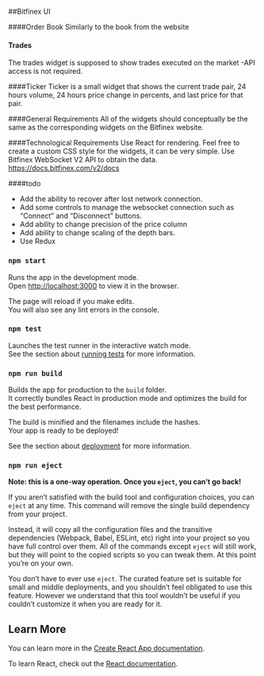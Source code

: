 ##Bitfinex UI

####Order Book
Similarly to the book from the website

#### Trades
The trades widget is supposed to show trades executed on the market -API access is not required.

####Ticker
Ticker is a small widget that shows the current trade pair, 24 hours volume, 24 hours price change in percents, and last price for that pair.

####General Requirements
All of the widgets should conceptually be the same as the corresponding widgets on the Bitfinex website. 

####Technological Requirements
Use React for rendering. 
Feel free to create a custom CSS style for the widgets, it can be very simple.
Use Bitfinex WebSocket V2 API to obtain the data.
https://docs.bitfinex.com/v2/docs

####todo
- Add the ability to recover after lost network connection. 
- Add some controls to manage the websocket connection such as “Connect” and “Disconnect” buttons.
- Add ability to change precision of the price column
- Add ability to change scaling of the depth bars. 
- Use Redux


### `npm start`

Runs the app in the development mode.<br>
Open [http://localhost:3000](http://localhost:3000) to view it in the browser.

The page will reload if you make edits.<br>
You will also see any lint errors in the console.

### `npm test`

Launches the test runner in the interactive watch mode.<br>
See the section about [running tests](https://facebook.github.io/create-react-app/docs/running-tests) for more information.

### `npm run build`

Builds the app for production to the `build` folder.<br>
It correctly bundles React in production mode and optimizes the build for the best performance.

The build is minified and the filenames include the hashes.<br>
Your app is ready to be deployed!

See the section about [deployment](https://facebook.github.io/create-react-app/docs/deployment) for more information.

### `npm run eject`

**Note: this is a one-way operation. Once you `eject`, you can’t go back!**

If you aren’t satisfied with the build tool and configuration choices, you can `eject` at any time. This command will remove the single build dependency from your project.

Instead, it will copy all the configuration files and the transitive dependencies (Webpack, Babel, ESLint, etc) right into your project so you have full control over them. All of the commands except `eject` will still work, but they will point to the copied scripts so you can tweak them. At this point you’re on your own.

You don’t have to ever use `eject`. The curated feature set is suitable for small and middle deployments, and you shouldn’t feel obligated to use this feature. However we understand that this tool wouldn’t be useful if you couldn’t customize it when you are ready for it.

## Learn More

You can learn more in the [Create React App documentation](https://facebook.github.io/create-react-app/docs/getting-started).

To learn React, check out the [React documentation](https://reactjs.org/).
